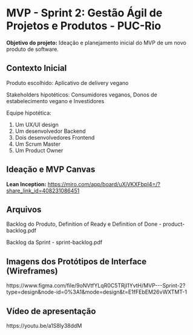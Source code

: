# MVP - Sprint 2: Gestão Ágil de Projetos e Produtos - PUC-Rio

<b>Objetivo do projeto:</b> Ideação e planejamento inicial do MVP de um novo produto de software.

<h2>Contexto Inicial</h2>

Produto escolhido: Aplicativo de delivery vegano

Stakeholders hipotéticos: Consumidores veganos, Donos de estabelecimento vegano e Investidores

Equipe hipotética:
<ol>
  <li>Um UX/UI design</li>
  <li>Um desenvolvedor Backend</li>
  <li>Dois desenvolvedores Frontend</li>
  <li>Um Scrum Master</li>
  <li>Um Product Owner</li>
</ol>

<h2>Ideação e MVP Canvas</h2>

<b>⁠Lean Inception:</b> https://miro.com/app/board/uXjVKXFbpI4=/?share_link_id=408231086451

<h2>Arquivos</h2>

<p>Backlog do Produto, Definition of Ready e Definition of Done - product-backlog.pdf</p>
<p>Backlog da Sprint - sprint-backlog.pdf</p>

<h2>Imagens dos Protótipos de Interface (Wireframes)</h2>

<p>https://www.figma.com/file/9oNVtfYLqR0C5TRjI1YvtH/MVP---Sprint-2?type=design&node-id=0%3A1&mode=design&t=E1fFEbEM26vWXTMT-1</p>

<h2>Vídeo de apresentação</h2>

<p>https://youtu.be/a1S8ly38ddM</p>
